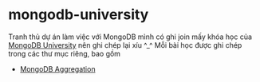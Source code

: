 # mongodb-university
Tranh thủ dự án làm việc với MongoDB mình có ghi join mấy khóa học của [MongoDB University](https://university.mongodb.com/) nên ghi chép lại xíu ^_^
Mỗi bài học được ghi chép trong các thư mục riêng, bao gồm
- [MongoDB Aggregation](/m121-aggregation-framework/)
